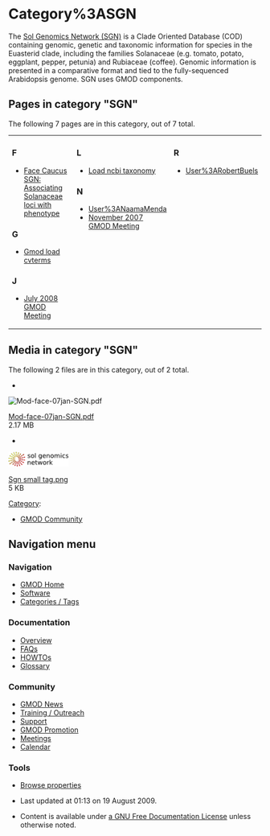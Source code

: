 



<span id="top"></span>




# <span dir="auto">Category%3ASGN</span>









The <a href="http://www.sgn.cornell.edu/" class="external text"
rel="nofollow">Sol Genomics Network (SGN)</a> is a Clade Oriented
Database (COD) containing genomic, genetic and taxonomic information for
species in the Euasterid clade, including the families Solanaceae (e.g.
tomato, potato, eggplant, pepper, petunia) and Rubiaceae (coffee).
Genomic information is presented in a comparative format and tied to the
fully-sequenced Arabidopsis genome. SGN uses GMOD components.


## Pages in category "SGN"

The following 7 pages are in this category, out of 7 total.



<table style="width: 100%;">
<colgroup>
<col style="width: 33%" />
<col style="width: 33%" />
<col style="width: 33%" />
</colgroup>
<tbody>
<tr class="odd" style="vertical-align: top;">
<td style="width: 33.3%"><h3 id="f">F</h3>
<ul>
<li><a
href="Face_Caucus_SGN%3A_Associating_Solanaceae_loci_with_phenotype"
title="Face Caucus SGN: Associating Solanaceae loci with phenotype">Face
Caucus SGN: Associating Solanaceae loci with phenotype</a></li>
</ul>
<h3 id="g">G</h3>
<ul>
<li><a href="Gmod_load_cvterms" title="Gmod load cvterms">Gmod load
cvterms</a></li>
</ul>
<h3 id="j">J</h3>
<ul>
<li><a href="July_2008_GMOD_Meeting" title="July 2008 GMOD Meeting">July
2008 GMOD Meeting</a></li>
</ul></td>
<td style="width: 33.3%"><h3 id="l">L</h3>
<ul>
<li><a href="Load_ncbi_taxonomy" title="Load ncbi taxonomy">Load ncbi
taxonomy</a></li>
</ul>
<h3 id="n">N</h3>
<ul>
<li><a href="User%3ANaamaMenda"
title="User%3ANaamaMenda">User%3ANaamaMenda</a></li>
<li><a href="November_2007_GMOD_Meeting"
title="November 2007 GMOD Meeting">November 2007 GMOD Meeting</a></li>
</ul></td>
<td style="width: 33.3%"><h3 id="r">R</h3>
<ul>
<li><a href="User%3ARobertBuels"
title="User%3ARobertBuels">User%3ARobertBuels</a></li>
</ul></td>
</tr>
</tbody>
</table>




## Media in category "SGN"

The following 2 files are in this category, out of 2 total.

- 

  

  

  <img
  src="../mediawiki/skins/common/images/icons/fileicon-pdf.png"
  width="120" height="120" alt="Mod-face-07jan-SGN.pdf" />

  

  

  

  [Mod-face-07jan-SGN.pdf](File:Mod-face-07jan-SGN.pdf "File:Mod-face-07jan-SGN.pdf")  
  2.17 MB  

  

  

- 

  

  

  <img
  src="https://raw.githubusercontent.com/GMOD/gmod.github.io/main/mediawiki/images/8/82/Sgn_small_tag.png" width="120" height="29"
  alt="Sgn small tag.png" />

  

  

  

  [Sgn small tag.png](File:Sgn_small_tag.png "File:Sgn small tag.png")  
  5 KB  

  

  





[Category](Special%3ACategories "Special%3ACategories"):

- [GMOD Community](Category%3AGMOD_Community "Category%3AGMOD Community")






## Navigation menu









### Navigation



- <span id="n-GMOD-Home">[GMOD Home](Main_Page)</span>
- <span id="n-Software">[Software](GMOD_Components)</span>
- <span id="n-Categories-.2F-Tags">[Categories /
  Tags](Categories)</span>




### Documentation



- <span id="n-Overview">[Overview](Overview)</span>
- <span id="n-FAQs">[FAQs](Category%3AFAQ)</span>
- <span id="n-HOWTOs">[HOWTOs](Category%3AHOWTO)</span>
- <span id="n-Glossary">[Glossary](Glossary)</span>




### Community



- <span id="n-GMOD-News">[GMOD News](GMOD_News)</span>
- <span id="n-Training-.2F-Outreach">[Training /
  Outreach](Training_and_Outreach)</span>
- <span id="n-Support">[Support](Support)</span>
- <span id="n-GMOD-Promotion">[GMOD Promotion](GMOD_Promotion)</span>
- <span id="n-Meetings">[Meetings](Meetings)</span>
- <span id="n-Calendar">[Calendar](Calendar)</span>




### Tools

- <span id="t-smwbrowselink"><a href="Special%253ABrowse/Category%3ASGN" rel="smw-browse">Browse
  properties</a></span>



- <span id="footer-info-lastmod">Last updated at 01:13 on 19 August
  2009.</span>
<!-- - <span id="footer-info-viewcount">20,179 page views.</span> -->
- <span id="footer-info-copyright">Content is available under
  <a href="http://www.gnu.org/licenses/fdl-1.3.html" class="external"
  rel="nofollow">a GNU Free Documentation License</a> unless otherwise
  noted.</span>

<!-- -->



<!-- -->




